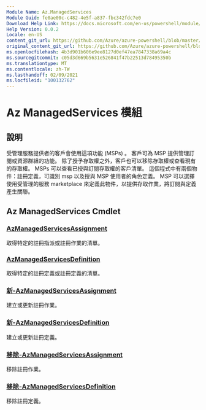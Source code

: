```yaml
---
Module Name: Az.ManagedServices
Module Guid: fe0ae00c-c482-4e5f-a837-fbc342fdc7e0
Download Help Link: https://docs.microsoft.com/en-us/powershell/module/az.managedservices
Help Version: 0.0.2
Locale: en-US
content_git_url: https://github.com/Azure/azure-powershell/blob/master/src/ManagedServices/ManagedServices/help/Az.ManagedServices.md
original_content_git_url: https://github.com/Azure/azure-powershell/blob/master/src/ManagedServices/ManagedServices/help/Az.ManagedServices.md
ms.openlocfilehash: 4b3d901b606e9ee8127d0ef47ea7847338a69a4c
ms.sourcegitcommit: c05d3d669b5631e526841f47b22513d78495350b
ms.translationtype: MT
ms.contentlocale: zh-TW
ms.lasthandoff: 02/09/2021
ms.locfileid: "100132762"
---
```

# Az ManagedServices 模組
## 說明
受管理服務提供者的客戶會使用這項功能 (MSPs) 。 客戶可為 MSP 提供管理訂閱或資源群組的功能。 除了授予存取權之外，客戶也可以移除存取權或查看現有的存取權。 MSPs 可以查看已授與訂閱存取權的客戶清單。 這個程式中有兩個物件：註冊定義，可識別 msp 以及授與 MSP 使用者的角色定義。 MSP 可以選擇使用受管理的服務 marketplace 來定義此物件，以提供存取作業，將訂閱與定義產生關聯。

## Az ManagedServices Cmdlet
### [AzManagedServicesAssignment](Get-AzManagedServicesAssignment.md)
取得特定的註冊指派或註冊作業的清單。

### [AzManagedServicesDefinition](Get-AzManagedServicesDefinition.md)
取得特定的註冊定義或註冊定義的清單。

### [新-AzManagedServicesAssignment](New-AzManagedServicesAssignment.md)
建立或更新註冊作業。

### [新-AzManagedServicesDefinition](New-AzManagedServicesDefinition.md)
建立或更新註冊定義。

### [移除-AzManagedServicesAssignment](Remove-AzManagedServicesAssignment.md)
移除註冊作業。

### [移除-AzManagedServicesDefinition](Remove-AzManagedServicesDefinition.md)
移除註冊定義。
